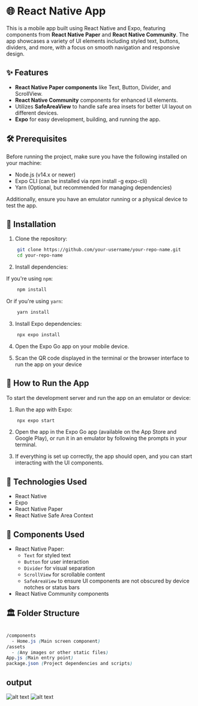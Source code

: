 # 🌐 React Native App

This is a mobile app built using React Native and Expo, featuring components from **React Native Paper** and **React Native Community**. The app showcases a variety of UI elements including styled text, buttons, dividers, and more, with a focus on smooth navigation and responsive design.

## ✨ Features

- **React Native Paper components** like Text, Button, Divider, and ScrollView.
- **React Native Community** components for enhanced UI elements.
- Utilizes **SafeAreaView** to handle safe area insets for better UI layout on different devices.
- **Expo** for easy development, building, and running the app.

## 🛠️ Prerequisites

Before running the project, make sure you have the following installed on your machine:

- Node.js (v14.x or newer)
- Expo CLI (can be installed via npm install -g expo-cli)
- Yarn (Optional, but recommended for managing dependencies)

Additionally, ensure you have an emulator running or a physical device to test the app.

## 🎯 Installation

1. Clone the repository:

```bash
    git clone https://github.com/your-username/your-repo-name.git
    cd your-repo-name
```

2. Install dependencies:

If you're using `npm`:

```bash
    npm install
```

Or if you're using `yarn`:

```bash
    yarn install
```

3. Install Expo dependencies:

```bash
    npx expo install
```

4. Open the Expo Go app on your mobile device.

5. Scan the QR code displayed in the terminal or the browser interface to run the app on your device

## 🔄 How to Run the App

To start the development server and run the app on an emulator or device:

1. Run the app with Expo:

```bash
    npx expo start
```

2. Open the app in the Expo Go app (available on the App Store and Google Play), or run it in an emulator by following the prompts in your terminal.

3. If everything is set up correctly, the app should open, and you can start interacting with the UI components.

## 📱 Technologies Used

- React Native
- Expo
- React Native Paper
- React Native Safe Area Context

## 🚀 Components Used

- React Native Paper:
  - `Text` for styled text
  - `Button` for user interaction
  - `Divider` for visual separation
  - `ScrollView` for scrollable content
  - `SafeAreaView` to ensure UI components are not obscured by device notches or status bars
- React Native Community components

## 🏛️ Folder Structure

```scss

/components
  - Home.js (Main screen component)
/assets
  - (Any images or other static files)
App.js (Main entry point)
package.json (Project dependencies and scripts)
```

## output

![alt text]('output1.jpg')
![alt text]('output2.jpg')
